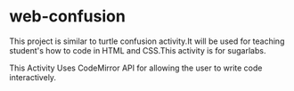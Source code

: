# web-confusion
This project is similar to turtle confusion activity.It will be used for teaching student's how to code in HTML and CSS.This activity is for sugarlabs.


This Activity Uses CodeMirror API for allowing the user to write code interactively.

